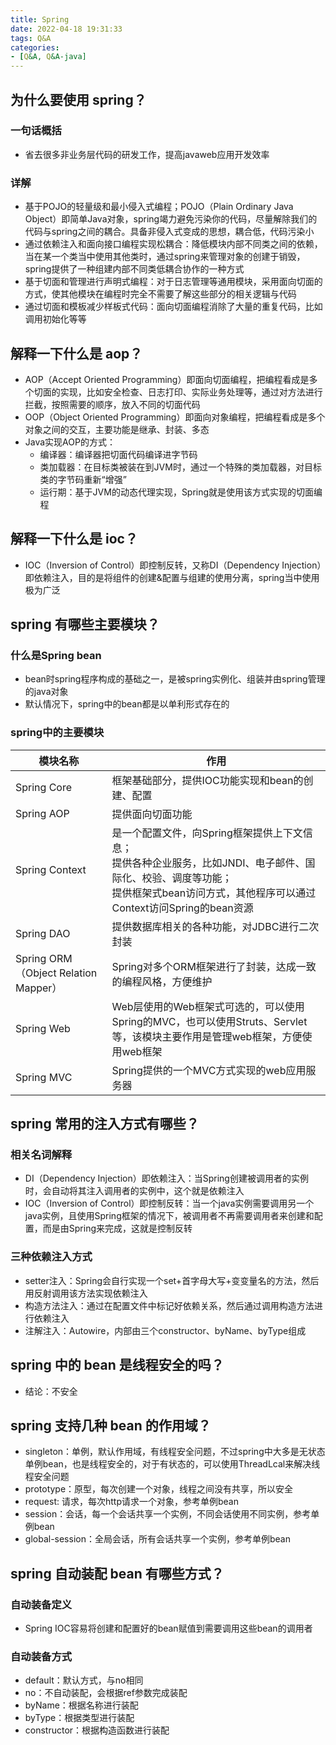```yaml
---
title: Spring
date: 2022-04-18 19:31:33
tags: Q&A
categories:
- [Q&A, Q&A-java]
---
```

## 为什么要使用 spring？
### 一句话概括
* 省去很多非业务层代码的研发工作，提高javaweb应用开发效率
### 详解
* 基于POJO的轻量级和最小侵入式编程；POJO（Plain Ordinary Java Object）即简单Java对象，spring竭力避免污染你的代码，尽量解除我们的代码与spring之间的耦合。具备非侵入式变成的思想，耦合低，代码污染小
* 通过依赖注入和面向接口编程实现松耦合：降低模块内部不同类之间的依赖，当在某一个类当中使用其他类时，通过spring来管理对象的创建于销毁，spring提供了一种组建内部不同类低耦合协作的一种方式
* 基于切面和管理进行声明式编程：对于日志管理等通用模块，采用面向切面的方式，使其他模块在编程时完全不需要了解这些部分的相关逻辑与代码
* 通过切面和模板减少样板式代码：面向切面编程消除了大量的重复代码，比如调用初始化等等

## 解释一下什么是 aop？
* AOP（Accept Oriented Programming）即面向切面编程，把编程看成是多个切面的实现，比如安全检查、日志打印、实际业务处理等，通过对方法进行拦截，按照需要的顺序，放入不同的切面代码
* OOP（Object Oriented Programming）即面向对象编程，把编程看成是多个对象之间的交互，主要功能是继承、封装、多态
* Java实现AOP的方式：
  * 编译器：编译器把切面代码编译进字节码
  * 类加载器：在目标类被装在到JVM时，通过一个特殊的类加载器，对目标类的字节码重新“增强”
  * 运行期：基于JVM的动态代理实现，Spring就是使用该方式实现的切面编程

## 解释一下什么是 ioc？
* IOC（Inversion of Control）即控制反转，又称DI（Dependency Injection）即依赖注入，目的是将组件的创建&配置与组建的使用分离，spring当中使用极为广泛

## spring 有哪些主要模块？
### 什么是Spring bean
* bean时spring程序构成的基础之一，是被spring实例化、组装并由spring管理的java对象
* 默认情况下，spring中的bean都是以单利形式存在的

### spring中的主要模块
|模块名称|作用|
|---|---|
|Spring Core|框架基础部分，提供IOC功能实现和bean的创建、配置|
|Spring AOP|提供面向切面功能|
|Spring Context|是一个配置文件，向Spring框架提供上下文信息；<br />提供各种企业服务，比如JNDI、电子邮件、国际化、校验、调度等功能；<br />提供框架式bean访问方式，其他程序可以通过Context访问Spring的bean资源|
|Spring DAO|提供数据库相关的各种功能，对JDBC进行二次封装|
|Spring ORM（Object Relation Mapper）|Spring对多个ORM框架进行了封装，达成一致的编程风格，方便维护|
|Spring Web|Web层使用的Web框架式可选的，可以使用Spring的MVC，也可以使用Struts、Servlet等，该模块主要作用是管理web框架，方便使用web框架|
|Spring MVC|Spring提供的一个MVC方式实现的web应用服务器|

## spring 常用的注入方式有哪些？
### 相关名词解释
* DI（Dependency Injection）即依赖注入：当Spring创建被调用者的实例时，会自动将其注入调用者的实例中，这个就是依赖注入
* IOC（Inversion of Control）即控制反转：当一个java实例需要调用另一个java实例，且使用Spring框架的情况下，被调用者不再需要调用者来创建和配置，而是由Spring来完成，这就是控制反转
### 三种依赖注入方式
* setter注入：Spring会自行实现一个set+首字母大写+变变量名的方法，然后用反射调用该方法实现依赖注入
* 构造方法注入：通过在配置文件中标记好依赖关系，然后通过调用构造方法进行依赖注入
* 注解注入：Autowire，内部由三个constructor、byName、byType组成

## spring 中的 bean 是线程安全的吗？
* 结论：不安全

## spring 支持几种 bean 的作用域？
* singleton：单例，默认作用域，有线程安全问题，不过spring中大多是无状态单例bean，也是线程安全的，对于有状态的，可以使用ThreadLcal来解决线程安全问题
* prototype：原型，每次创建一个对象，线程之间没有共享，所以安全
* request: 请求，每次http请求一个对象，参考单例bean
* session：会话，每一个会话共享一个实例，不同会话使用不同实例，参考单例bean
* global-session：全局会话，所有会话共享一个实例，参考单例bean

## spring 自动装配 bean 有哪些方式？
### 自动装备定义
* Spring IOC容易将创建和配置好的bean赋值到需要调用这些bean的调用者
### 自动装备方式
* default：默认方式，与no相同
* no：不自动装配，会根据ref参数完成装配
* byName：根据名称进行装配
* byType：根据类型进行装配
* constructor：根据构造函数进行装配
